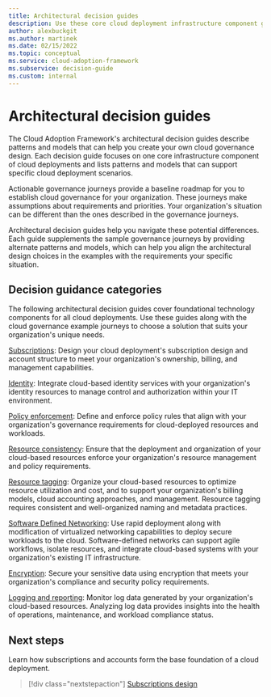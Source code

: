 ```yaml
---
title: Architectural decision guides
description: Use these core cloud deployment infrastructure component guides to support your specific cloud deployment scenarios.
author: alexbuckgit
ms.author: martinek
ms.date: 02/15/2022
ms.topic: conceptual
ms.service: cloud-adoption-framework
ms.subservice: decision-guide
ms.custom: internal
---
```


# Architectural decision guides

The Cloud Adoption Framework's architectural decision guides describe patterns and models that can help you create your own cloud governance design. Each decision guide focuses on one core infrastructure component of cloud deployments and lists patterns and models that can support specific cloud deployment scenarios.

Actionable governance journeys provide a baseline roadmap for you to establish cloud governance for your organization. These journeys make assumptions about requirements and priorities. Your organization's situation can be different than the ones described in the governance journeys.

Architectural decision guides help you navigate these potential differences. Each guide supplements the sample governance journeys by providing alternate patterns and models, which can help you align the architectural design choices in the examples with the requirements your specific situation.

## Decision guidance categories

The following architectural decision guides cover foundational technology components for all cloud deployments. Use these guides along with the cloud governance example journeys to choose a solution that suits your organization's unique needs.

[Subscriptions](./subscriptions/index.md): Design your cloud deployment's subscription design and account structure to meet your organization's ownership, billing, and management capabilities.

[Identity](./identity/index.md): Integrate cloud-based identity services with your organization's identity resources to manage control and authorization within your IT environment.

[Policy enforcement](./policy-enforcement/index.md): Define and enforce policy rules that align with your organization's governance requirements for cloud-deployed resources and workloads.

[Resource consistency](./resource-consistency/index.md): Ensure that the deployment and organization of your cloud-based resources enforce your organization's resource management and policy requirements.

[Resource tagging](./resource-tagging/index.md): Organize your cloud-based resources to optimize resource utilization and cost, and to support your organization's billing models, cloud accounting approaches, and management. Resource tagging requires consistent and well-organized naming and metadata practices.

[Software Defined Networking](./software-defined-network/index.md): Use rapid deployment along with modification of virtualized networking capabilities to deploy secure workloads to the cloud. Software-defined networks can support agile workflows, isolate resources, and integrate cloud-based systems with your organization's existing IT infrastructure.

[Encryption](./encryption/index.md): Secure your sensitive data using encryption that meets your organization's compliance and security policy requirements.

[Logging and reporting](./logging-and-reporting/index.md): Monitor log data generated by your organization's cloud-based resources. Analyzing log data provides insights into the health of operations, maintenance, and workload compliance status.

## Next steps

Learn how subscriptions and accounts form the base foundation of a cloud deployment.

> [!div class="nextstepaction"]
> [Subscriptions design](./subscriptions/index.md)
